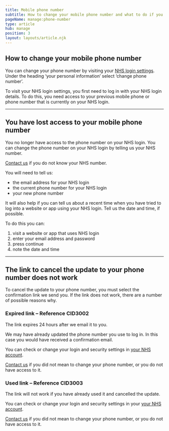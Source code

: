 ```yaml
---
title: Mobile phone number
subtitle: How to change your mobile phone number and what to do if you have problems.
pageName: manage:phone-number
type: article
hub: manage
position: 3
layout: layouts/article.njk
---
```


## How to change your mobile phone number

You can change your phone number by visiting your [NHS login settings](https://settings.login.nhs.uk/ 'NHS login settings'). Under the heading ‘your personal information’ select ‘change phone number’.

To visit your NHS login settings, you first need to log in with your NHS login details. To do this, you need access to your previous mobile phone or phone number that is currently on your NHS login.

---

## You have lost access to your mobile phone number

You no longer have access to the phone number on your NHS login. You can change the phone number on your NHS login by telling us your NHS number.

[Contact us](/contact?error=CID3001 'Contact us') if you do not know your NHS number.

You will need to tell us:

- the email address for your NHS login
- the current phone number for your NHS login
- your new phone number

It will also help if you can tell us about a recent time when you have tried to log into a website or app using your NHS login. Tell us the date and time, if possible.

To do this you can:

1. visit a website or app that uses NHS login
2. enter your email address and password
3. press continue
4. note the date and time

---

## The link to cancel the update to your phone number does not work

To cancel the update to your phone number, you must select the confirmation link we send you. If the link does not work, there are a number of possible reasons why.

### Expired link – Reference CID3002

The link expires 24 hours after we email it to you.

We may have already updated the phone number you use to log in. In this case you would have received a confirmation email.

You can check or change your login and security settings in [your NHS account](https://settings.login.nhs.uk/ 'your NHS account').

[Contact us](/contact?error=CID3002 'Contact us') if you did not mean to change your phone number, or you do not have access to it.

### Used link – Reference CID3003

The link will not work if you have already used it and cancelled the update.

You can check or change your login and security settings in your [your NHS account](https://settings.login.nhs.uk/ 'your NHS account').

[Contact us](/contact?error=CID3003 'Contact us') if you did not mean to change your phone number, or you do not have access to it.
